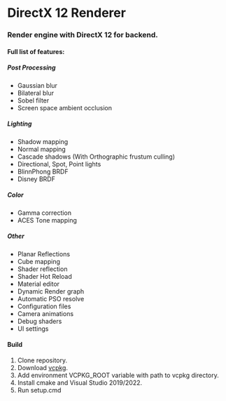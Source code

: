 # DirectX 12 Renderer
### Render engine with DirectX 12 for backend.

####  Full list of features:
##### Post Processing
- Gaussian blur
- Bilateral blur
- Sobel filter
- Screen space ambient occlusion
##### Lighting
- Shadow mapping
- Normal mapping
- Cascade shadows (With Orthographic frustum culling)
- Directional, Spot, Point lights
- BlinnPhong BRDF
- Disney BRDF
##### Color
- Gamma correction
- ACES Tone mapping
##### Other
- Planar Reflections
- Cube mapping
- Shader reflection
- Shader Hot Reload
- Material editor
- Dynamic Render graph
- Automatic PSO resolve
- Configuration files
- Camera animations
- Debug shaders
- UI settings

#### Build
1. Clone repository.
2. Download [vcpkg](https://github.com/microsoft/vcpkg).
3. Add environment VCPKG_ROOT variable with path to vcpkg directory.
4. Install cmake and Visual Studio 2019/2022.
5. Run setup.cmd

